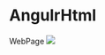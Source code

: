 # AngulrHtml
WebPage
![](https://github.com/ilovebamboo/AngulrHtml/blob/master/QQ20171202-204846.png)
